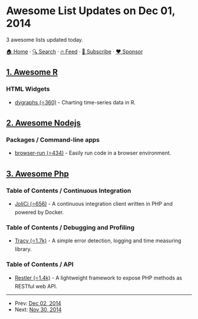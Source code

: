 # Awesome List Updates on Dec 01, 2014

3 awesome lists updated today.

[🏠 Home](/README.md) · [🔍 Search](https://www.trackawesomelist.com/search/) · [🔥 Feed](https://www.trackawesomelist.com/rss.xml) · [📮 Subscribe](https://trackawesomelist.us17.list-manage.com/subscribe?u=d2f0117aa829c83a63ec63c2f&id=36a103854c) · [❤️  Sponsor](https://github.com/sponsors/theowenyoung)



## [1. Awesome R](/content/qinwf/awesome-R/README.md)

### HTML Widgets

*   [dygraphs (⭐360)](https://github.com/rstudio/dygraphs) - Charting time-series data in R.

## [2. Awesome Nodejs](/content/sindresorhus/awesome-nodejs/README.md)

### Packages / Command-line apps

*   [browser-run (⭐434)](https://github.com/juliangruber/browser-run) - Easily run code in a browser environment.

## [3. Awesome Php](/content/ziadoz/awesome-php/README.md)

### Table of Contents / Continuous Integration

*   [JoliCi (⭐656)](https://github.com/jolicode/JoliCi) - A continuous integration client written in PHP and powered by Docker.

### Table of Contents / Debugging and Profiling

*   [Tracy (⭐1.7k)](https://github.com/nette/tracy) - A simple error detection, logging and time measuring library.

### Table of Contents / API

*   [Restler (⭐1.4k)](https://github.com/Luracast/Restler) - A lightweight framework to expose PHP methods as RESTful web API.

---

- Prev: [Dec 02, 2014](/content/2014/12/02/README.md)
- Next: [Nov 30, 2014](/content/2014/11/30/README.md)